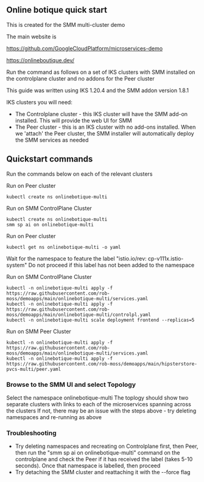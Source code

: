 ## Online botique quick start

This is created for the SMM multi-cluster demo

The main website is

https://github.com/GoogleCloudPlatform/microservices-demo

https://onlineboutique.dev/

Run the command as follows on a set of IKS clusters with SMM installed on the controlplane cluster and no addons for the Peer cluster

This guide was written using IKS 1.20.4 and the SMM addon version 1.8.1

IKS clusters you will need:
* The Controlplane cluster - this IKS cluster will have the SMM add-on installed.  This will provide the web UI for SMM
* The Peer cluster - this is an IKS cluster with no add-ons installed. When we 'attach' the Peer cluster, the SMM installer will automatically deploy the SMM services as needed


## Quickstart commands

Run the commands below on each of the relevant clusters

Run on Peer cluster
```
kubectl create ns onlinebotique-multi
```

Run on SMM ControlPlane Cluster
```
kubectl create ns onlinebotique-multi
smm sp ai on onlinebotique-multi
```

Run on Peer cluster
```
kubectl get ns onlinebotique-multi -o yaml
```
Wait for the namespace to feature the label "istio.io/rev: cp-v111x.istio-system"
Do not proceed if this label has not been added to the namespace


Run on SMM ControlPlane Cluster
```
kubectl -n onlinebotique-multi apply -f https://raw.githubusercontent.com/rob-moss/demoapps/main/onlinebotique-multi/services.yaml
kubectl -n onlinebotique-multi apply -f https://raw.githubusercontent.com/rob-moss/demoapps/main/onlinebotique-multi/controlpl.yaml
kubectl -n onlinebotique-multi scale deployment frontend --replicas=5
```

Run on SMM Peer Cluster
```
kubectl -n onlinebotique-multi apply -f https://raw.githubusercontent.com/rob-moss/demoapps/main/onlinebotique-multi/services.yaml
kubectl -n onlinebotique-multi apply -f https://raw.githubusercontent.com/rob-moss/demoapps/main/hipsterstore-pvcs-multi/peer.yaml
```

### Browse to the SMM UI and select Topology
Select the namespace onlinebotique-multi
The toplogy should show two separate clusters with links to each of the microservices spanning across the clusters
If not, there may be an issue with the steps above - try deleting namespaces and re-running as above

### Troubleshooting
* Try deleting namespaces and recreating on Controlplane first, then Peer, then run the "smm sp ai on onlinebotique-multi" command on the controlplane and check the Peer if it has received the label (takes 5-10 seconds). Once that namespace is labelled, then proceed
* Try detaching the SMM cluster and reattaching it with the --force flag
